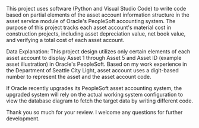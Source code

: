 This project uses software (Python and Visual Studio Code) to write code based on partial elements of the asset account information structure in the asset service module of Oracle's PeopleSoft accounting system. The purpose of this project tracks each asset account's material cost in construction projects, including asset depreciation value, net book value, and verifying a total cost of each asset account.

Data Explanation:
This project design utilizes only certain elements of each asset account to display Asset 1 through Asset 5 and Asset ID (example asset illustration) in Oracle's PeopleSoft. Based on my work experience in the Department of Seattle City Light, asset account uses a digit-based number to represent the asset and the asset account code.

If Oracle recently upgrades its PeopleSoft asset accounting system, the upgraded system will rely on the actual working system configuration to view the database diagram to fetch the target data by writing different code.

 
 Thank you so much for your review. I welcome any questions for further development.
